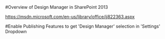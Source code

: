﻿#Overview of Design Manager in SharePoint 2013

https://msdn.microsoft.com/en-us/library/office/jj822363.aspx

#Enable Publishing Features to get 'Design Manager' selection in 'Settings' Dropdown







